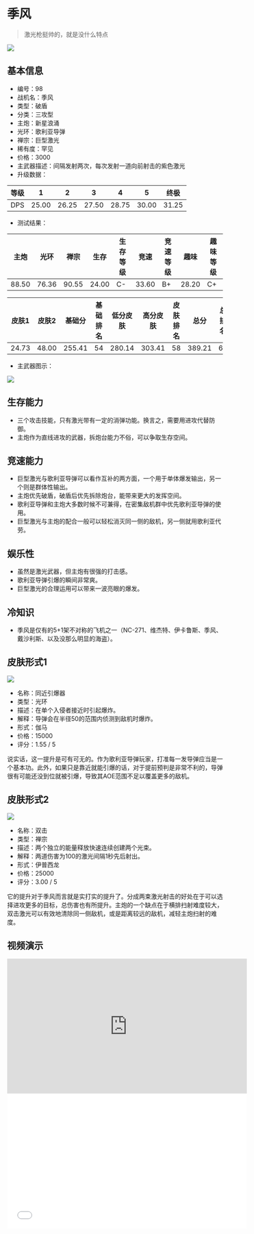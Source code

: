 # 季风

> 激光枪挺帅的，就是没什么特点

<img src="/ships/ship_98.png" style={{zoom:1}}/>

## 基本信息

- 编号：98
- 战机名：季风
- 类型：破盾
- 分类：三攻型
- 主炮：新星浪涌
- 光环：歌利亚导弹
- 禅宗：巨型激光
- 稀有度：罕见
- 价格：3000
- 主武器描述：间隔发射两次，每次发射一道向前射击的紫色激光
- 升级数据：

| 等级 | 1 | 2 | 3 | 4 | 5 | 终极 |
|--|--|--|--|--|--|--|
| DPS | 25.00 | 26.25 | 27.50 | 28.75 | 30.00 | 31.25 |

- 测试结果：

| 主炮 | 光环 | 禅宗 | 生存 | 生存等级 | 竞速 | 竞速等级 | 趣味 | 趣味等级 |
|--|--|--|--|--|--|--|--|--|
| 88.50 | 76.36 | 90.55 | 24.00 | C- | 33.60 | B+ | 28.20 | C+ |

| 皮肤1 | 皮肤2 | 基础分 | 基础排名 | 低分皮肤 | 高分皮肤 | 皮肤排名 | 总分 | 总排名 |
|--|--|--|--|--|--|--|--|--|
| 24.73 | 48.00 | 255.41 | 54 | 280.14 | 303.41 | 58 | 389.21 | 62 |

- 主武器图示：

<img src="/illustration/main_98.gif" style={{zoom:1}}/>

## 生存能力

- 三个攻击技能，只有激光带有一定的消弹功能。换言之，需要用进攻代替防御。
- 主炮作为直线进攻的武器，拆炮台能力不俗，可以争取生存空间。

## 竞速能力

- 巨型激光与歌利亚导弹可以看作互补的两方面，一个用于单体爆发输出，另一个则是群体性输出。
- 主炮优先破盾，破盾后优先拆除炮台，能带来更大的发挥空间。
- 歌利亚导弹和主炮大多数时候不可兼得，在密集敌机群中优先歌利亚导弹的使用。
- 巨型激光与主炮的配合一般可以轻松消灭同一侧的敌机，另一侧就用歌利亚代劳。

## 娱乐性

- 虽然是激光武器，但主炮有很强的打击感。
- 歌利亚导弹引爆的瞬间非常爽。
- 巨型激光的合理运用可以带来一波亮眼的爆发。

## 冷知识

- 季风是仅有的5+1架不对称的飞机之一（NC-271、维杰特、伊卡鲁斯、季风、戴沙利斯、以及没那么明显的海盗）。

## 皮肤形式1

<img src="/ships/ship_98_apex_1.png" style={{zoom:1}}/>

- 名称：同近引爆器
- 类型：光环
- 描述：在单个入侵者接近时引起爆炸。
- 解释：导弹会在半径50的范围内侦测到敌机时爆炸。
- 形式：伽马
- 价格：15000
- 评分：1.55 / 5

说实话，这一提升是可有可无的。作为歌利亚导弹玩家，打准每一发导弹应当是一个基本功。此外，如果只是靠近就能引爆的话，对于提前预判是非常不利的，导弹很有可能还没到位就被引爆，导致其AOE范围不足以覆盖更多的敌机。

## 皮肤形式2

<img src="/ships/ship_98_apex_2.png" style={{zoom:1}}/>

- 名称：双击
- 类型：禅宗
- 描述：两个独立的能量释放快速连续创建两个光束。
- 解释：两道伤害为100的激光间隔1秒先后射出。
- 形式：伊普西龙
- 价格：25000
- 评分：3.00 / 5

它的提升对于季风而言就是实打实的提升了。分成两束激光射击的好处在于可以选择进攻更多的目标，总伤害也有所提升。主炮的一个缺点在于横排扫射难度较大，双击激光可以有效地清除同一侧敌机，或是距离较远的敌机，减轻主炮扫射的难度。

## 视频演示

<iframe width="560" height="315" src="https://www.youtube.com/embed/LvFbmlqsaDE?si=1ftRdp5v1uJgiNvD" title="YouTube video player" frameborder="0" allow="accelerometer; autoplay; clipboard-write; encrypted-media; gyroscope; picture-in-picture; web-share" referrerpolicy="strict-origin-when-cross-origin" allowfullscreen></iframe>

<br/>

<iframe width="560" height="315" src="//player.bilibili.com/player.html?aid=261011125&bvid=BV15e411T75v&cid=849129574&p=1&autoplay=false" scrolling="no" border="0" frameborder="no" allow="accelerometer; autoplay; clipboard-write; encrypted-media; gyroscope; picture-in-picture; web-share" framespacing="0" allowfullscreen="true"> </iframe>